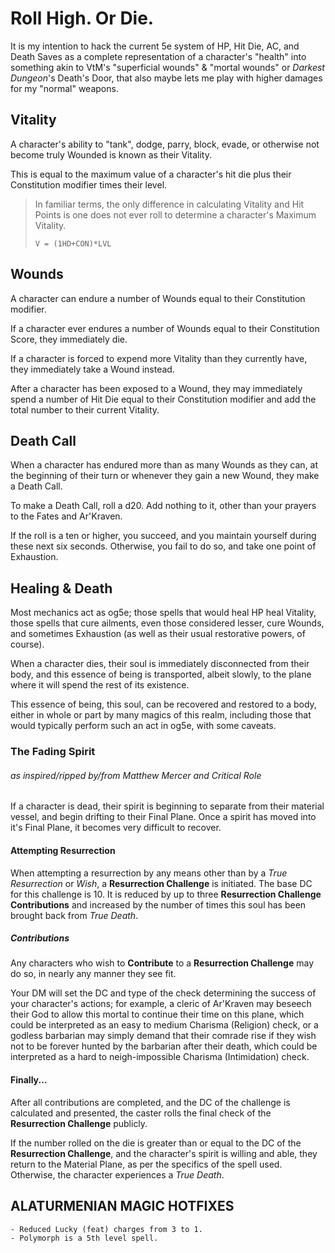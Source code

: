 # Roll High. Or Die.
It is my intention to hack the current 5e system of HP, Hit Die, AC, and Death Saves as a complete representation of a character's "health" into something akin to VtM's "superficial wounds" & "mortal wounds" or *Darkest Dungeon*'s Death's Door, that also maybe lets me play with higher damages for my "normal" weapons.

## Vitality
A character's ability to "tank", dodge, parry, block, evade, or otherwise not become truly Wounded is known as their Vitality. 

This is equal to the maximum value of a character's hit die plus their Constitution modifier times their level. 

> In familiar terms, the only difference in calculating Vitality and Hit Points is one does not ever roll to determine a character's Maximum Vitality.
> 
> ``V = (1HD+CON)*LVL``

## Wounds
A character can endure a number of Wounds equal to their Constitution modifier. 

If a character ever endures a number of Wounds equal to their Constitution Score, they immediately die.

If a character is forced to expend more Vitality than they currently have, they immediately take a Wound instead. 

After a character has been exposed to a Wound, they may immediately spend a number of Hit Die equal to their Constitution modifier and add the total number to their current Vitality.

## Death Call
When a character has endured more than as many Wounds as they can, at the beginning of their turn or whenever they gain a new Wound, they make a Death Call. 

To make a Death Call, roll a d20. Add nothing to it, other than your prayers to the Fates and Ar'Kraven. 

If the roll is a ten or higher, you succeed, and you maintain yourself during these next six seconds. Otherwise, you fail to do so, and take one point of Exhaustion.

## Healing & Death
Most mechanics act as og5e; those spells that would heal HP heal Vitality, those spells that cure ailments, even those considered lesser, cure Wounds, and sometimes Exhaustion (as well as their usual restorative powers, of course).

When a character dies, their soul is immediately disconnected from their body, and this essence of being is transported, albeit slowly, to the plane where it will spend the rest of its existence. 

This essence of being, this soul, can be recovered and restored to a body, either in whole or part by many magics of this realm, including those that would typically perform such an act in og5e, with some caveats.

### The Fading Spirit
###### as inspired/ripped by/from Matthew Mercer and Critical Role
If a character is dead, their spirit is beginning to separate from their material vessel, and begin drifting to their Final Plane. Once a spirit has moved into it's Final Plane, it becomes very difficult to recover.

#### Attempting Resurrection
When attempting a resurrection by any means other than by a *True Resurrection* or *Wish*, a **Resurrection Challenge** is initiated. The base DC for this challenge is 10. It is reduced by up to three **Resurrection Challenge Contributions** and increased by the number of times this soul has been brought back from *True Death*. 

##### Contributions
Any characters who wish to **Contribute** to a **Resurrection Challenge** may do so, in nearly any manner they see fit. 

Your DM will set the DC and type of the check determining the success of your character's actions; for example, a cleric of Ar'Kraven may beseech their God to allow this mortal to continue their time on this plane, which could be interpreted as an easy to medium Charisma (Religion) check, or a godless barbarian may simply demand that their comrade rise if they wish not to be forever hunted by the barbarian after their death, which could be interpreted as a hard to neigh-impossible Charisma (Intimidation) check.

#### Finally...
After all contributions are completed, and the DC of the challenge is calculated and presented, the caster rolls the final check of the **Resurrection Challenge** publicly.

If the number rolled on the die is greater than or equal to the DC of the **Resurrection Challenge**, and the character's spirit is willing and able, they return to the Material Plane, as per the specifics of the spell used. Otherwise, the character experiences a *True Death*.



## ALATURMENIAN MAGIC HOTFIXES

```
- Reduced Lucky (feat) charges from 3 to 1.
- Polymorph is a 5th level spell.
```